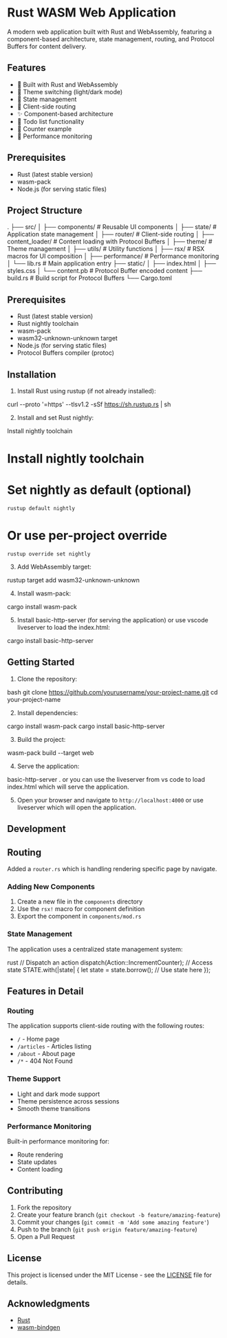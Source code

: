 # Rust WASM Web Application

A modern web application built with Rust and WebAssembly, featuring a component-based architecture, state management, routing, and Protocol Buffers for content delivery.

## Features

- 🦀 Built with Rust and WebAssembly
- 🎨 Theme switching (light/dark mode)
- 🔄 State management
- 📱 Client-side routing
- ✨ Component-based architecture
- 📝 Todo list functionality
- 🔢 Counter example
- 🎯 Performance monitoring

## Prerequisites

- Rust (latest stable version)
- wasm-pack
- Node.js (for serving static files)

## Project Structure 

.
├── src/
│ ├── components/ # Reusable UI components
│ ├── state/ # Application state management
│ ├── router/ # Client-side routing
│ ├── content_loader/ # Content loading with Protocol Buffers
│ ├── theme/ # Theme management
│ ├── utils/ # Utility functions
│ ├── rsx/ # RSX macros for UI composition
│ ├── performance/ # Performance monitoring
│ └── lib.rs # Main application entry
├── static/
│ ├── index.html
│ ├── styles.css
│ └── content.pb # Protocol Buffer encoded content
├── build.rs # Build script for Protocol Buffers
└── Cargo.toml

## Prerequisites

- Rust (latest stable version)
- Rust nightly toolchain
- wasm-pack
- wasm32-unknown-unknown target
- Node.js (for serving static files)
- Protocol Buffers compiler (protoc)

## Installation

1. Install Rust using rustup (if not already installed):


curl --proto '=https' --tlsv1.2 -sSf https://sh.rustup.rs | sh


2. Install and set Rust nightly:

Install nightly toolchain


# Install nightly toolchain

  # Set nightly as default (optional)
    rustup default nightly
  # Or use per-project override
    rustup override set nightly

3. Add WebAssembly target:

rustup target add wasm32-unknown-unknown

4. Install wasm-pack:

cargo install wasm-pack

5. Install basic-http-server (for serving the application) or use vscode liveserver to load the index.html:

cargo install basic-http-server


## Getting Started

1. Clone the repository:

bash
git clone https://github.com/yourusername/your-project-name.git
cd your-project-name


2. Install dependencies:


cargo install wasm-pack
cargo install basic-http-server


3. Build the project:

wasm-pack build --target web


4. Serve the application:

basic-http-server . or you can use the liveserver from vs code to load index.html which will serve the application.


5. Open your browser and navigate to `http://localhost:4000` or use liveserver which will open the application.

## Development

## Routing

Added a `router.rs` which is handling rendering specific page by navigate.

### Adding New Components

1. Create a new file in the `components` directory
2. Use the `rsx!` macro for component definition
3. Export the component in `components/mod.rs`

### State Management

The application uses a centralized state management system:

rust
// Dispatch an action
dispatch(Action::IncrementCounter);
// Access state
STATE.with(|state| {
let state = state.borrow();
// Use state here
});



## Features in Detail

### Routing
The application supports client-side routing with the following routes:
- `/` - Home page
- `/articles` - Articles listing
- `/about` - About page
- `/*` - 404 Not Found

### Theme Support
- Light and dark mode support
- Theme persistence across sessions
- Smooth theme transitions

### Performance Monitoring
Built-in performance monitoring for:
- Route rendering
- State updates
- Content loading

## Contributing

1. Fork the repository
2. Create your feature branch (`git checkout -b feature/amazing-feature`)
3. Commit your changes (`git commit -m 'Add some amazing feature'`)
4. Push to the branch (`git push origin feature/amazing-feature`)
5. Open a Pull Request

## License

This project is licensed under the MIT License - see the [LICENSE](LICENSE) file for details.

## Acknowledgments

- [Rust](https://www.rust-lang.org/)
- [wasm-bindgen](https://github.com/rustwasm/wasm-bindgen)


